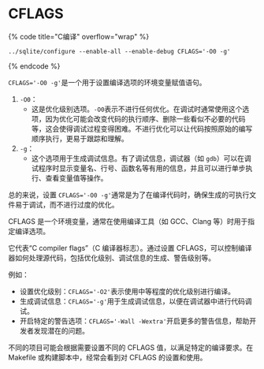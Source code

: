 # CFLAGS

{% code title="C编译" overflow="wrap" %}
```
../sqlite/configure --enable-all --enable-debug CFLAGS='-O0 -g'
```
{% endcode %}



`CFLAGS='-O0 -g'`是一个用于设置编译选项的环境变量赋值语句。

1. `-O0`：
   * 这是优化级别选项。`-O0`表示不进行任何优化。在调试时通常使用这个选项，因为优化可能会改变代码的执行顺序、删除一些看似不必要的代码等，这会使得调试过程变得困难。不进行优化可以让代码按照原始的编写顺序执行，更易于跟踪和理解。
2. `-g`：
   * 这个选项用于生成调试信息。有了调试信息，调试器（如 `gdb`）可以在调试程序时显示变量名、行号、函数名等有用的信息，并且可以进行单步执行、查看变量值等操作。

总的来说，设置 `CFLAGS='-O0 -g'`通常是为了在编译代码时，确保生成的可执行文件易于调试，而不进行过度的优化。



CFLAGS 是一个环境变量，通常在使用编译工具（如 GCC、Clang 等）时用于指定编译选项。

它代表“C compiler flags”（C 编译器标志）。通过设置 CFLAGS，可以控制编译器如何处理源代码，包括优化级别、调试信息的生成、警告级别等。

例如：

* 设置优化级别：`CFLAGS='-O2'`表示使用中等程度的优化级别进行编译。
* 生成调试信息：`CFLAGS='-g'`用于生成调试信息，以便在调试器中进行代码调试。
* 开启特定的警告选项：`CFLAGS='-Wall -Wextra'`开启更多的警告信息，帮助开发者发现潜在的问题。

不同的项目可能会根据需要设置不同的 CFLAGS 值，以满足特定的编译要求。在 Makefile 或构建脚本中，经常会看到对 CFLAGS 的设置和使用。
